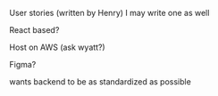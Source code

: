User stories (written by Henry)
I may write one as well 

React based?
 

Host on AWS (ask  wyatt?)


Figma?

wants backend to be as standardized as possible


